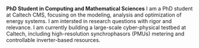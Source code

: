 <b>PhD Student in Computing and Mathematical Sciences</b>
I am a PhD student at Caltech CMS, focusing on the modeling, analysis and optimization of energy systems. I am intersted in research questions with rigor and relevance. I am currently building a large-scale cyber-physical testbed at Caltech, including high-resolution synchrophasors (PMUs) metering and controllable inverter-based resources. 